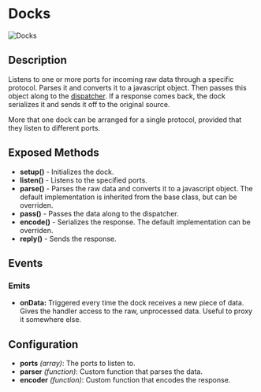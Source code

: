 # Docks

![Docks](http://i.imgur.com/5zTvlVJ.png)

## Description

Listens to one or more ports for incoming raw data through a specific protocol. Parses it and converts it to a javascript object. Then passes this object along to the [dispatcher](dispatcher.md). If a response comes back, the dock serializes it and sends it off to the original source.

More that one dock can be arranged for a single protocol, provided that they listen to different ports.

## Exposed Methods

- **setup()** - Initializes the dock.
- **listen()** - Listens to the specified ports.
- **parse()** - Parses the raw data and converts it to a javascript object. The default implementation is inherited from the base class, but can be overriden.
- **pass()** - Passes the data along to the dispatcher.
- **encode()** - Serializes the response. The default implementation can be overriden.
- **reply()** - Sends the response.

## Events

### Emits
- **onData:** Triggered every time the dock receives a new piece of data. Gives the handler access to the raw, unprocessed data. Useful to proxy it somewhere else.

## Configuration

- **ports** *(array)*: The ports to listen to.
- **parser** *(function)*: Custom function that parses the data.
- **encoder** *(function)*: Custom function that encodes the response.